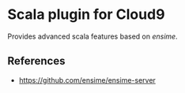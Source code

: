Scala plugin for Cloud9
=======================

Provides advanced scala features based on *ensime*.


References
----------
- https://github.com/ensime/ensime-server